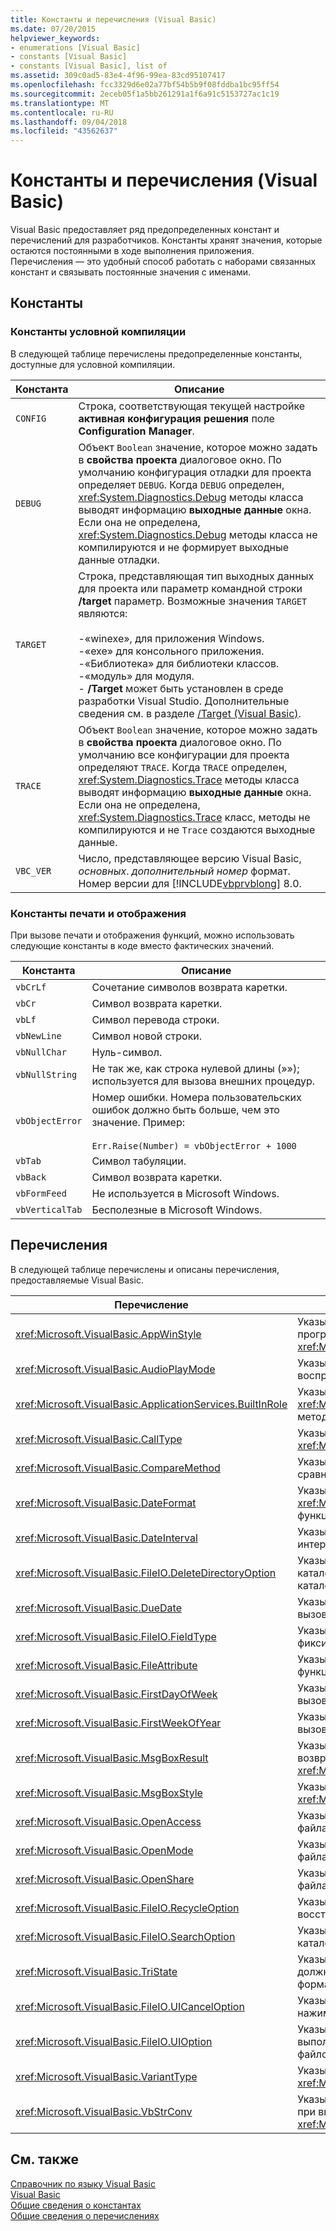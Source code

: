 ```yaml
---
title: Константы и перечисления (Visual Basic)
ms.date: 07/20/2015
helpviewer_keywords:
- enumerations [Visual Basic]
- constants [Visual Basic]
- constants [Visual Basic], list of
ms.assetid: 309c0ad5-83e4-4f96-99ea-83cd95107417
ms.openlocfilehash: fcc3329d6e02a77bf54b5b9f08fddba1bc95ff54
ms.sourcegitcommit: 2eceb05f1a5bb261291a1f6a91c5153727ac1c19
ms.translationtype: MT
ms.contentlocale: ru-RU
ms.lasthandoff: 09/04/2018
ms.locfileid: "43562637"
---
```

# <a name="constants-and-enumerations-visual-basic"></a>Константы и перечисления (Visual Basic)
Visual Basic предоставляет ряд предопределенных констант и перечислений для разработчиков. Константы хранят значения, которые остаются постоянными в ходе выполнения приложения. Перечисления — это удобный способ работать с наборами связанных констант и связывать постоянные значения с именами.  
  
## <a name="constants"></a>Константы  
  
### <a name="conditional-compilation-constants"></a>Константы условной компиляции  
 В следующей таблице перечислены предопределенные константы, доступные для условной компиляции.  
  
|**Константа**|**Описание**|  
|---|---|  
|`CONFIG`|Строка, соответствующая текущей настройке **активная конфигурация решения** поле **Configuration Manager**.|  
|`DEBUG`|Объект `Boolean` значение, которое можно задать в **свойства проекта** диалоговое окно. По умолчанию конфигурация отладки для проекта определяет `DEBUG`. Когда `DEBUG` определен, <xref:System.Diagnostics.Debug> методы класса выводят информацию **выходные данные** окна. Если она не определена, <xref:System.Diagnostics.Debug> методы класса не компилируются и не формирует выходные данные отладки.|  
|`TARGET`|Строка, представляющая тип выходных данных для проекта или параметр командной строки **/target** параметр. Возможные значения `TARGET` являются:<br /><br /> -«winexe», для приложения Windows.<br />-«exe» для консольного приложения.<br />-«Библиотека» для библиотеки классов.<br />-«модуль» для модуля.<br />- **/Target** может быть установлен в среде разработки Visual Studio. Дополнительные сведения см. в разделе [/Target (Visual Basic)](../../visual-basic/reference/command-line-compiler/target.md).|  
|`TRACE`|Объект `Boolean` значение, которое можно задать в **свойства проекта** диалоговое окно. По умолчанию все конфигурации для проекта определяют `TRACE`. Когда `TRACE` определен, <xref:System.Diagnostics.Trace> методы класса выводят информацию **выходные данные** окна. Если она не определена, <xref:System.Diagnostics.Trace> класс, методы не компилируются и не `Trace` создаются выходные данные.|  
|`VBC_VER`|Число, представляющее версию Visual Basic, *основных*. *дополнительный номер* формат. Номер версии для [!INCLUDE[vbprvblong](~/includes/vbprvblong-md.md)] 8.0.|  
  
### <a name="print-and-display-constants"></a>Константы печати и отображения  
 При вызове печати и отображения функций, можно использовать следующие константы в коде вместо фактических значений.  
  
|**Константа**|**Описание**|  
|---|---|  
|`vbCrLf`|Сочетание символов возврата каретки.|  
|`vbCr`|Символ возврата каретки.|  
|`vbLf`|Символ перевода строки.|  
|`vbNewLine`|Символ новой строки.|  
|`vbNullChar`|Нуль-символ.|  
|`vbNullString`|Не так же, как строка нулевой длины (»»); используется для вызова внешних процедур.|  
|`vbObjectError`|Номер ошибки. Номера пользовательских ошибок должно быть больше, чем это значение. Пример:<br /><br /> `Err.Raise(Number) = vbObjectError + 1000`|  
|`vbTab`|Символ табуляции.|  
|`vbBack`|Символ возврата каретки.|  
|`vbFormFeed`|Не используется в Microsoft Windows.|  
|`vbVerticalTab`|Бесполезные в Microsoft Windows.|  
  
## <a name="enumerations"></a>Перечисления  
 В следующей таблице перечислены и описаны перечисления, предоставляемые Visual Basic.  
  
|Перечисление|Описание|  
|---|---|  
|<xref:Microsoft.VisualBasic.AppWinStyle>|Указывает стиль окна для использования вызванной программы при вызове <xref:Microsoft.VisualBasic.Interaction.Shell%2A> функции.|  
|<xref:Microsoft.VisualBasic.AudioPlayMode>|Указывает, как воспроизводить звуки при вызове методов воспроизведения.|  
|<xref:Microsoft.VisualBasic.ApplicationServices.BuiltInRole>|Указывает тип роли для проверки при вызове <xref:Microsoft.VisualBasic.ApplicationServices.User.IsInRole%2A> метод.|  
|<xref:Microsoft.VisualBasic.CallType>|Указывает тип процедуры, вызываемой при вызове <xref:Microsoft.VisualBasic.Interaction.CallByName%2A> функции.|  
|<xref:Microsoft.VisualBasic.CompareMethod>|Указывает способ сравнения строк, при вызове функций сравнения.|  
|<xref:Microsoft.VisualBasic.DateFormat>|Указывает, как отображать даты при вызове <xref:Microsoft.VisualBasic.Strings.FormatDateTime%2A> функции.|  
|<xref:Microsoft.VisualBasic.DateInterval>|Указывает способ определения и форматирования интервалов дат при вызове функций для работы с датами.|  
|<xref:Microsoft.VisualBasic.FileIO.DeleteDirectoryOption>|Указывает, какие действия должны выполняться, если каталог, в который требуется удалить содержит файлы или каталоги.|  
|<xref:Microsoft.VisualBasic.DueDate>|Указывает, когда должны осуществляться платежи при вызове финансовых методов.|  
|<xref:Microsoft.VisualBasic.FileIO.FieldType>|Указывает ли текстовые поля являются разделителями или фиксированной ширины.|  
|<xref:Microsoft.VisualBasic.FileAttribute>|Указывает атрибуты файла, для использования при вызове функций доступа к файлам.|  
|<xref:Microsoft.VisualBasic.FirstDayOfWeek>|Указывает первый день недели для использования при вызове функций для работы с датами.|  
|<xref:Microsoft.VisualBasic.FirstWeekOfYear>|Указывает первую неделю года для использования при вызове функций для работы с датами.|  
|<xref:Microsoft.VisualBasic.MsgBoxResult>|Указывает, какая кнопка нажата в окне сообщения, возвращаемом функцией <xref:Microsoft.VisualBasic.Interaction.MsgBox%2A>.|  
|<xref:Microsoft.VisualBasic.MsgBoxStyle>|Указывает, какие кнопки отображаются при вызове функции <xref:Microsoft.VisualBasic.Interaction.MsgBox%2A>.|  
|<xref:Microsoft.VisualBasic.OpenAccess>|Указывает, как открыть файл при вызове функций доступа к файлам.|  
|<xref:Microsoft.VisualBasic.OpenMode>|Указывает, как открыть файл при вызове функций доступа к файлам.|  
|<xref:Microsoft.VisualBasic.OpenShare>|Указывает, как открыть файл при вызове функций доступа к файлам.|  
|<xref:Microsoft.VisualBasic.FileIO.RecycleOption>|Указывает, следует ли файл удален без возможности восстановления или помещен в корзину.|  
|<xref:Microsoft.VisualBasic.FileIO.SearchOption>|Указывает, следует ли выполнять поиск по всем или только каталоги верхнего уровня.|  
|<xref:Microsoft.VisualBasic.TriState>|Указывает `Boolean` значение или значение по умолчанию должно ли использоваться при вызове функций форматирования чисел.|  
|<xref:Microsoft.VisualBasic.FileIO.UICancelOption>|Указывает, что должно быть выполнено, если пользователь нажимает кнопку **отменить** во время операции.|  
|<xref:Microsoft.VisualBasic.FileIO.UIOption>|Указывает, следует ли отображать диалоговое окно хода выполнения при копировании, удалении или перемещении файлов или каталогов.|  
|<xref:Microsoft.VisualBasic.VariantType>|Указывает тип объекта variant, возвращенные <xref:Microsoft.VisualBasic.Information.VarType%2A> функции.|  
|<xref:Microsoft.VisualBasic.VbStrConv>|Указывает, преобразование какого типа следует выполнить при вызове функции <xref:Microsoft.VisualBasic.Strings.StrConv%2A>.|  
  
## <a name="see-also"></a>См. также  
 [Справочник по языку Visual Basic](../../visual-basic/language-reference/index.md)  
 [Visual Basic](../../visual-basic/index.md)  
 [Общие сведения о константах](../../visual-basic/programming-guide/language-features/constants-enums/constants-overview.md)  
 [Общие сведения о перечислениях](../../visual-basic/programming-guide/language-features/constants-enums/enumerations-overview.md)
